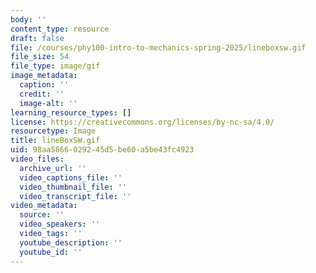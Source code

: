 ```yaml
---
body: ''
content_type: resource
draft: false
file: /courses/phy100-intro-to-mechanics-spring-2025/lineboxsw.gif
file_size: 54
file_type: image/gif
image_metadata:
  caption: ''
  credit: ''
  image-alt: ''
learning_resource_types: []
license: https://creativecommons.org/licenses/by-nc-sa/4.0/
resourcetype: Image
title: lineBoxSW.gif
uid: 98aa5866-0292-45d5-be60-a5be43fc4923
video_files:
  archive_url: ''
  video_captions_file: ''
  video_thumbnail_file: ''
  video_transcript_file: ''
video_metadata:
  source: ''
  video_speakers: ''
  video_tags: ''
  youtube_description: ''
  youtube_id: ''
---
```

